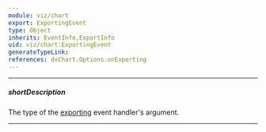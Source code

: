 ```yaml
---
module: viz/chart
export: ExportingEvent
type: Object
inherits: EventInfo,ExportInfo
uid: viz/chart:ExportingEvent
generateTypeLink: 
references: dxChart.Options.onExporting
---
```

---
##### shortDescription
The type of the [exporting]({basewidgetpath}/Events/#exporting) event handler's argument.

---
<!-- Description goes here -->